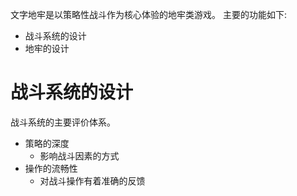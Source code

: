 文字地牢是以策略性战斗作为核心体验的地牢类游戏。
主要的功能如下:

- 战斗系统的设计
- 地牢的设计

# 战斗系统的设计

战斗系统的主要评价体系。

- 策略的深度
  - 影响战斗因素的方式
- 操作的流畅性
  - 对战斗操作有着准确的反馈
